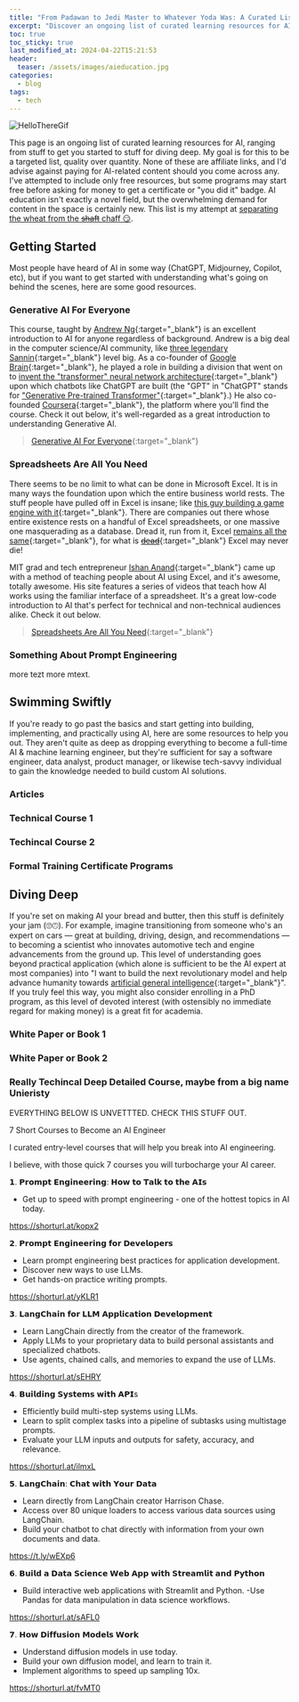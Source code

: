 ```yaml
---
title: "From Padawan to Jedi Master to Whatever Yoda Was: A Curated List of AI Learning Resources"
excerpt: "Discover an ongoing list of curated learning resources for AI."
toc: true
toc_sticky: true
last_modified_at: 2024-04-22T15:21:53
header:
  teaser: /assets/images/aieducation.jpg
categories:
  - blog
tags:
  - tech
---
```


![HelloThereGif](/assets/images/obiwan.gif)

This page is an ongoing list of curated learning resources for AI, ranging from stuff to get you started to stuff for diving deep. My goal is for this to be a targeted list, quality over quantity. None of these are affiliate links, and I'd advise against paying for AI-related content should you come across any. I've attempted to include only free resources, but some programs may start free before asking for money to get a certificate or "you did it" badge. AI education isn't exactly a novel field, but the overwhelming demand for content in the space is certainly new. This list is my attempt at [separating the wheat from the <s>shaft</s> chaff 😏](https://www.merriam-webster.com/dictionary/separate%20the%20wheat%20from%20the%20chaff).

## Getting Started

Most people have heard of AI in some way (ChatGPT, Midjourney, Copilot, etc), but if you want to get started with understanding what's going on behind the scenes, here are some good resources.

### Generative AI For Everyone

This course, taught by [Andrew Ng](https://en.wikipedia.org/wiki/Andrew_Ng){:target="_blank"} is an excellent introduction to AI for anyone regardless of background. Andrew is a big deal in the computer science/AI community, like [three legendary Sannin](https://naruto.fandom.com/wiki/Sannin){:target="_blank"} level big. As a co-founder of [Google Brain](https://en.wikipedia.org/wiki/Google_Brain){:target="_blank"}, he played a role in building a division that went on to [invent the "transformer" neural network architecture](https://research.google/blog/transformer-a-novel-neural-network-architecture-for-language-understanding){:target="_blank"} upon which chatbots like ChatGPT are built (the "GPT" in "ChatGPT" stands for ["Generative Pre-trained Transformer"](https://en.wikipedia.org/wiki/Generative_pre-trained_transformer){:target="_blank"}.) He also co-founded [Coursera](https://en.wikipedia.org/wiki/Coursera){:target="_blank"}, the platform where you'll find the course. Check it out below, it's well-regarded as a great introduction to understanding Generative AI.

> [Generative AI For Everyone](https://www.coursera.org/learn/generative-ai-for-everyone){:target="_blank"}

### Spreadsheets Are All You Need

There seems to be no limit to what can be done in Microsoft Excel. It is in many ways the foundation upon which the entire business world rests. The stuff people have pulled off in Excel is insane; like [this guy building a game engine with it](https://www.reddit.com/r/gamedev/comments/11osft6/i_made_a_complete_game_engine_in_excel_and_then_i/){:target="_blank"}. There are companies out there whose entire existence rests on a handful of Excel spreadsheets, or one massive one masquerading as a database. Dread it, run from it, Excel [remains all the same](https://www.notboring.co/p/excel-never-dies){:target="_blank"}, for what is [<s>dead</s>](https://gameofthrones.fandom.com/wiki/What_Is_Dead_May_Never_Die){:target="_blank"} Excel may never die!

MIT grad and tech entrepreneur [Ishan Anand](https://www.linkedin.com/in/ishananand/){:target="_blank"} came up with a method of teaching people about AI using Excel, and it's awesome, totally awesome. His site features a series of videos that teach how AI works using the familiar interface of a spreadsheet. It's a great low-code introduction to AI that's perfect for technical and non-technical audiences alike. Check it out below.

> [Spreadsheets Are All You Need](https://spreadsheets-are-all-you-need.ai/){:target="_blank"}

### Something About Prompt Engineering

more tezt more mtext.

## Swimming Swiftly

If you're ready to go past the basics and start getting into building, implementing, and practically using AI, here are some resources to help you out. They aren't quite as deep as dropping everything to become a full-time AI & machine learning engineer, but they're sufficient for say a software engineer, data analyst, product manager, or likewise tech-savvy individual to gain the knowledge needed to build custom AI solutions.

### Articles

### Technical Course 1

### Techincal Course 2

### Formal Training Certificate Programs

## Diving Deep

If you're set on making AI your bread and butter, then this stuff is definitely your jam (🙄🙃). For example, imagine transitioning from someone who's an expert on cars — great at building, driving, design, and recommendations — to becoming a scientist who innovates automotive tech and engine advancements from the ground up. This level of understanding goes beyond practical application (which alone is sufficient to be the AI expert at most companies) into "I want to build the next revolutionary model and help advance humanity towards [artificial general intelligence](https://en.wikipedia.org/wiki/Artificial_general_intelligence){:target="_blank"}". If you truly feel this way, you might also consider enrolling in a PhD program, as this level of devoted interest (with ostensibly no immediate regard for making money) is a great fit for academia.

### White Paper or Book 1

### White Paper or Book 2

### Really Techincal Deep Detailed Course, maybe from a big name Unieristy

EVERYTHING BELOW IS UNVETTTED. CHECK THIS STUFF OUT.


7 Short Courses to Become an AI Engineer

I curated entry-level courses that will help you break into AI engineering.

 I believe, with those quick 7 courses you will turbocharge your AI career. 

𝟭. 𝗣𝗿𝗼𝗺𝗽𝘁 𝗘𝗻𝗴𝗶𝗻𝗲𝗲𝗿𝗶𝗻𝗴: 𝗛𝗼𝘄 𝘁𝗼 𝗧𝗮𝗹𝗸 𝘁𝗼 𝘁𝗵𝗲 𝗔𝗜𝘀

- Get up to speed with prompt engineering - one of the hottest topics in AI today.

https://shorturl.at/kopx2

𝟮. 𝗣𝗿𝗼𝗺𝗽𝘁 𝗘𝗻𝗴𝗶𝗻𝗲𝗲𝗿𝗶𝗻𝗴 𝗳𝗼𝗿 𝗗𝗲𝘃𝗲𝗹𝗼𝗽𝗲𝗿𝘀

- Learn prompt engineering best practices for application development.
- Discover new ways to use LLMs.
- Get hands-on practice writing prompts.

https://shorturl.at/yKLR1

𝟯. 𝗟𝗮𝗻𝗴𝗖𝗵𝗮𝗶𝗻 𝗳𝗼𝗿 𝗟𝗟𝗠 𝗔𝗽𝗽𝗹𝗶𝗰𝗮𝘁𝗶𝗼𝗻 𝗗𝗲𝘃𝗲𝗹𝗼𝗽𝗺𝗲𝗻𝘁

- Learn LangChain directly from the creator of the framework.
- Apply LLMs to your proprietary data to build personal assistants and specialized chatbots.
- Use agents, chained calls, and memories to expand the use of LLMs.

https://shorturl.at/sEHRY

𝟰. 𝗕𝘂𝗶𝗹𝗱𝗶𝗻𝗴 𝗦𝘆𝘀𝘁𝗲𝗺𝘀 𝘄𝗶𝘁𝗵 𝗔𝗣𝗜s

- Efficiently build multi-step systems using LLMs.
- Learn to split complex tasks into a pipeline of subtasks using multistage prompts.
- Evaluate your LLM inputs and outputs for safety, accuracy, and relevance.

https://shorturl.at/ilmxL

𝟱. 𝗟𝗮𝗻𝗴𝗖𝗵𝗮𝗶𝗻: 𝗖𝗵𝗮𝘁 𝘄𝗶𝘁𝗵 𝗬𝗼𝘂𝗿 𝗗𝗮𝘁𝗮

- Learn directly from LangChain creator Harrison Chase.
- Access over 80 unique loaders to access various data sources using LangChain.
- Build your chatbot to chat directly with information from your own documents and data.

https://t.ly/wEXp6

𝟲. 𝗕𝘂𝗶𝗹𝗱 𝗮 𝗗𝗮𝘁𝗮 𝗦𝗰𝗶𝗲𝗻𝗰𝗲 𝗪𝗲𝗯 𝗔𝗽𝗽 𝘄𝗶𝘁𝗵 𝗦𝘁𝗿𝗲𝗮𝗺𝗹𝗶𝘁 𝗮𝗻𝗱 𝗣𝘆𝘁𝗵𝗼𝗻

- Build interactive web applications with Streamlit and Python.
-Use Pandas for data manipulation in data science workflows.

https://shorturl.at/sAFL0

𝟳. 𝗛𝗼𝘄 𝗗𝗶𝗳𝗳𝘂𝘀𝗶𝗼𝗻 𝗠𝗼𝗱𝗲𝗹𝘀 𝗪𝗼𝗿𝗸

- Understand diffusion models in use today.
- Build your own diffusion model, and learn to train it.
- Implement algorithms to speed up sampling 10x.

https://shorturl.at/fvMT0